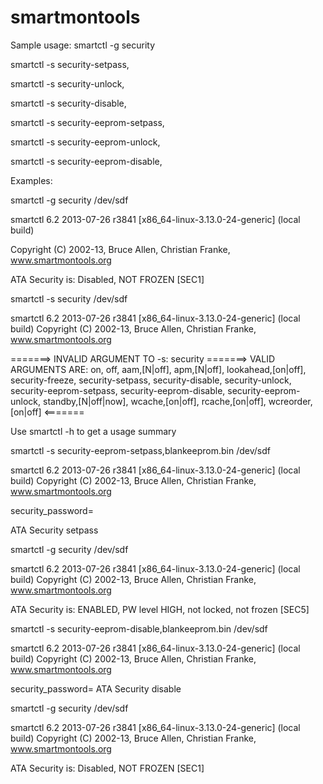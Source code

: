 smartmontools
=============

Sample usage:
smartctl -g security <device>

smartctl -s security-setpass,<PASSWORD> <device>

smartctl -s security-unlock,<PASSWORD> <device>

smartctl -s security-disable,<PASSWORD> <device>

smartctl -s security-eeprom-setpass,<EEPROMFILENAME> <device>

smartctl -s security-eeprom-unlock,<EEPROMFILENAME> <device>

smartctl -s security-eeprom-disable,<EEPROMFILENAME> <device>

Examples:

smartctl -g security /dev/sdf

smartctl 6.2 2013-07-26 r3841 [x86_64-linux-3.13.0-24-generic] (local build)

Copyright (C) 2002-13, Bruce Allen, Christian Franke, www.smartmontools.org

ATA Security is:  Disabled, NOT FROZEN [SEC1]

smartctl -s security /dev/sdf

smartctl 6.2 2013-07-26 r3841 [x86_64-linux-3.13.0-24-generic] (local build)
Copyright (C) 2002-13, Bruce Allen, Christian Franke, www.smartmontools.org

=======> INVALID ARGUMENT TO -s: security
=======> VALID ARGUMENTS ARE: on, off, aam,[N|off], apm,[N|off], lookahead,[on|off], security-freeze, security-setpass, security-disable, security-unlock, security-eeprom-setpass, security-eeprom-disable, security-eeprom-unlock, standby,[N|off|now], wcache,[on|off], rcache,[on|off], wcreorder,[on|off] <=======

Use smartctl -h to get a usage summary

smartctl -s security-eeprom-setpass,blankeeprom.bin /dev/sdf

smartctl 6.2 2013-07-26 r3841 [x86_64-linux-3.13.0-24-generic] (local build)
Copyright (C) 2002-13, Bruce Allen, Christian Franke, www.smartmontools.org

security_password=<long password>

ATA Security setpass

smartctl -g security /dev/sdf

smartctl 6.2 2013-07-26 r3841 [x86_64-linux-3.13.0-24-generic] (local build)
Copyright (C) 2002-13, Bruce Allen, Christian Franke, www.smartmontools.org

ATA Security is:  ENABLED, PW level HIGH, not locked, not frozen [SEC5]

smartctl -s security-eeprom-disable,blankeeprom.bin /dev/sdf

smartctl 6.2 2013-07-26 r3841 [x86_64-linux-3.13.0-24-generic] (local build)
Copyright (C) 2002-13, Bruce Allen, Christian Franke, www.smartmontools.org

security_password=<long password>
ATA Security disable

smartctl -g security /dev/sdf

smartctl 6.2 2013-07-26 r3841 [x86_64-linux-3.13.0-24-generic] (local build)
Copyright (C) 2002-13, Bruce Allen, Christian Franke, www.smartmontools.org

ATA Security is:  Disabled, NOT FROZEN [SEC1]

